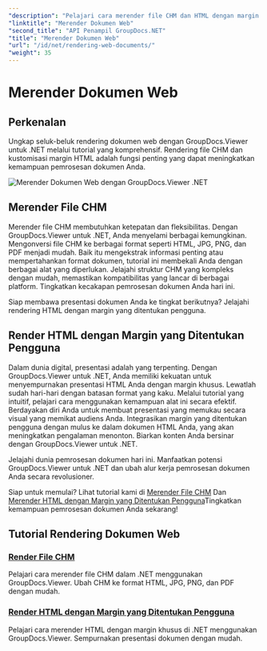 ```yaml
---
"description": "Pelajari cara merender file CHM dan HTML dengan margin khusus di .NET menggunakan GroupDocs.Viewer. Ubah CHM menjadi format HTML, JPG, PNG, dan PDF dengan mudah."
"linktitle": "Merender Dokumen Web"
"second_title": "API Penampil GroupDocs.NET"
"title": "Merender Dokumen Web"
"url": "/id/net/rendering-web-documents/"
"weight": 35
---
```


# Merender Dokumen Web

## Perkenalan

Ungkap seluk-beluk rendering dokumen web dengan GroupDocs.Viewer untuk .NET melalui tutorial yang komprehensif. Rendering file CHM dan kustomisasi margin HTML adalah fungsi penting yang dapat meningkatkan kemampuan pemrosesan dokumen Anda.

![Merender Dokumen Web dengan GroupDocs.Viewer .NET](/viewer/rendering-web-documents/image.png)

## Merender File CHM

Merender file CHM membutuhkan ketepatan dan fleksibilitas. Dengan GroupDocs.Viewer untuk .NET, Anda menyelami berbagai kemungkinan. Mengonversi file CHM ke berbagai format seperti HTML, JPG, PNG, dan PDF menjadi mudah. Baik itu mengekstrak informasi penting atau mempertahankan format dokumen, tutorial ini membekali Anda dengan berbagai alat yang diperlukan. Jelajahi struktur CHM yang kompleks dengan mudah, memastikan kompatibilitas yang lancar di berbagai platform. Tingkatkan kecakapan pemrosesan dokumen Anda hari ini.

Siap membawa presentasi dokumen Anda ke tingkat berikutnya? Jelajahi rendering HTML dengan margin yang ditentukan pengguna.

## Render HTML dengan Margin yang Ditentukan Pengguna

Dalam dunia digital, presentasi adalah yang terpenting. Dengan GroupDocs.Viewer untuk .NET, Anda memiliki kekuatan untuk menyempurnakan presentasi HTML Anda dengan margin khusus. Lewatlah sudah hari-hari dengan batasan format yang kaku. Melalui tutorial yang intuitif, pelajari cara menggunakan kemampuan alat ini secara efektif. Berdayakan diri Anda untuk membuat presentasi yang memukau secara visual yang memikat audiens Anda. Integrasikan margin yang ditentukan pengguna dengan mulus ke dalam dokumen HTML Anda, yang akan meningkatkan pengalaman menonton. Biarkan konten Anda bersinar dengan GroupDocs.Viewer untuk .NET.

Jelajahi dunia pemrosesan dokumen hari ini. Manfaatkan potensi GroupDocs.Viewer untuk .NET dan ubah alur kerja pemrosesan dokumen Anda secara revolusioner.

Siap untuk memulai? Lihat tutorial kami di [Merender File CHM](./render-chm/) Dan [Merender HTML dengan Margin yang Ditentukan Pengguna](./render-html-margins/)Tingkatkan kemampuan pemrosesan dokumen Anda sekarang!
## Tutorial Rendering Dokumen Web
### [Render File CHM](./render-chm/)
Pelajari cara merender file CHM dalam .NET menggunakan GroupDocs.Viewer. Ubah CHM ke format HTML, JPG, PNG, dan PDF dengan mudah.
### [Render HTML dengan Margin yang Ditentukan Pengguna](./render-html-margins/)
Pelajari cara merender HTML dengan margin khusus di .NET menggunakan GroupDocs.Viewer. Sempurnakan presentasi dokumen dengan mudah.